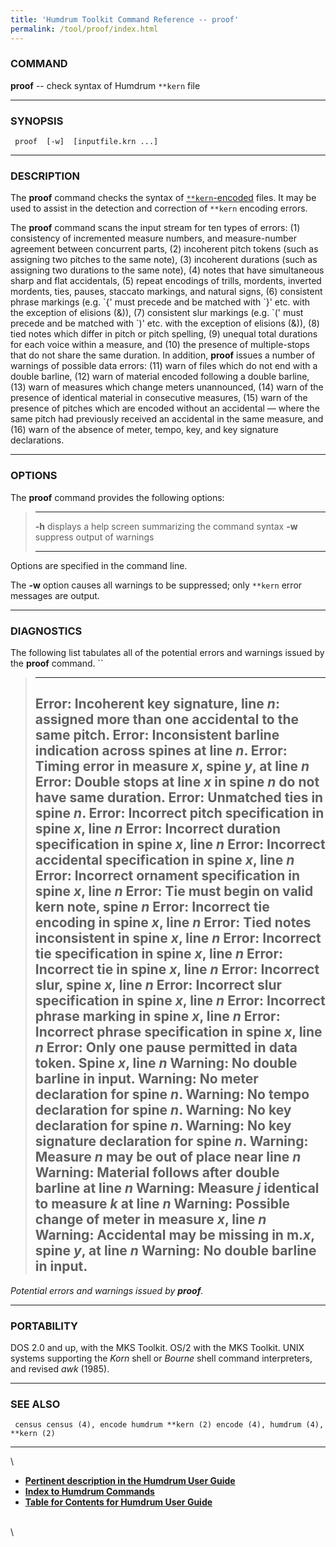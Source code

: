 ```yaml
---
title: 'Humdrum Toolkit Command Reference -- proof'
permalink: /tool/proof/index.html
---
```


### COMMAND

**proof** -- check syntax of Humdrum `**kern` file

------------------------------------------------------------------------

### SYNOPSIS

` proof  [-w]  [inputfile.krn ...]`

------------------------------------------------------------------------

### DESCRIPTION

The **proof** command checks the syntax of
[`**kern`-encoded](../representations/kern.html) files. It may be used
to assist in the detection and correction of `**kern` encoding errors.

The **proof** command scans the input stream for ten types of errors:
(1) consistency of incremented measure numbers, and measure-number
agreement between concurrent parts, (2) incoherent pitch tokens (such as
assigning two pitches to the same note), (3) incoherent durations (such
as assigning two durations to the same note), (4) notes that have
simultaneous sharp and flat accidentals, (5) repeat encodings of trills,
mordents, inverted mordents, ties, pauses, staccato markings, and
natural signs, (6) consistent phrase markings (e.g. \`{\' must precede
and be matched with \`}\' etc. with the exception of elisions (&)), (7)
consistent slur markings (e.g. \`(\' must precede and be matched with
\`)\' etc. with the exception of elisions (&)), (8) tied notes which
differ in pitch or pitch spelling, (9) unequal total durations for each
voice within a measure, and (10) the presence of multiple-stops that do
not share the same duration. In addition, **proof** issues a number of
warnings of possible data errors: (11) warn of files which do not end
with a double barline, (12) warn of material encoded following a double
barline, (13) warn of measures which change meters unannounced, (14)
warn of the presence of identical material in consecutive measures, (15)
warn of the presence of pitches which are encoded without an accidental
&mdash; where the same pitch had previously received an accidental in the
same measure, and (16) warn of the absence of meter, tempo, key, and key
signature declarations.

------------------------------------------------------------------------

### OPTIONS

The **proof** command provides the following options:

>   -------- -------------------------------------------------------
>   **-h**   displays a help screen summarizing the command syntax
>   **-w**   suppress output of warnings
>   -------- -------------------------------------------------------
>
Options are specified in the command line.

The **-w** option causes all warnings to be suppressed; only `**kern`
error messages are output.

------------------------------------------------------------------------

### DIAGNOSTICS

The following list tabulates all of the potential errors and warnings
issued by the **proof** command. ``

>   ---------------------------------------------------------------------------------
>   Error: Incoherent key signature, line *n*: assigned more than one accidental to
>   the same pitch.
>   Error: Inconsistent barline indication across spines at line *n*.
>   Error: Timing error in measure *x*, spine *y*, at line *n*
>   Error: Double stops at line *x* in spine *n* do not have same duration.
>   Error: Unmatched ties in spine *n*.
>   Error: Incorrect pitch specification in spine *x*, line *n*
>   Error: Incorrect duration specification in spine *x*, line *n*
>   Error: Incorrect accidental specification in spine *x*, line *n*
>   Error: Incorrect ornament specification in spine *x*, line *n*
>   Error: Tie must begin on valid kern note, spine *n*
>   Error: Incorrect tie encoding in spine *x*, line *n*
>   Error: Tied notes inconsistent in spine *x*, line *n*
>   Error: Incorrect tie specification in spine *x*, line *n*
>   Error: Incorrect tie in spine *x*, line *n*
>   Error: Incorrect slur, spine *x*, line *n*
>   Error: Incorrect slur specification in spine *x*, line *n*
>   Error: Incorrect phrase marking in spine *x*, line *n*
>   Error: Incorrect phrase specification in spine *x*, line *n*
>   Error: Only one pause permitted in data token. Spine *x*, line *n*
>   Warning: No double barline in input.
>   Warning: No meter declaration for spine *n*.
>   Warning: No tempo declaration for spine *n*.
>   Warning: No key declaration for spine *n*.
>   Warning: No key signature declaration for spine *n*.
>   Warning: Measure *n* may be out of place near line *n*
>   Warning: Material follows after double barline at line *n*
>   Warning: Measure *j* identical to measure *k* at line *n*
>   Warning: Possible change of meter in measure *x*, line *n*
>   Warning: Accidental may be missing in m.*x*, spine *y*, at line *n*
>   Warning: No double barline in input.
>   ---------------------------------------------------------------------------------
>
*Potential errors and warnings issued by **proof**.*

------------------------------------------------------------------------

### PORTABILITY

DOS 2.0 and up, with the MKS Toolkit. OS/2 with the MKS Toolkit. UNIX
systems supporting the *Korn* shell or *Bourne* shell command
interpreters, and revised *awk* (1985).

------------------------------------------------------------------------

### SEE ALSO

` census census (4), encode humdrum **kern (2) encode (4), humdrum (4), **kern (2)`

------------------------------------------------------------------------

\

-   [**Pertinent description in the Humdrum User
    Guide**](../guide13.html#Checking_an_Assembled_Score_Using_proof)
-   [**Index to Humdrum Commands**](../commands.toc.html)
-   [**Table for Contents for Humdrum User Guide**](../guide.toc.html)

\
\
